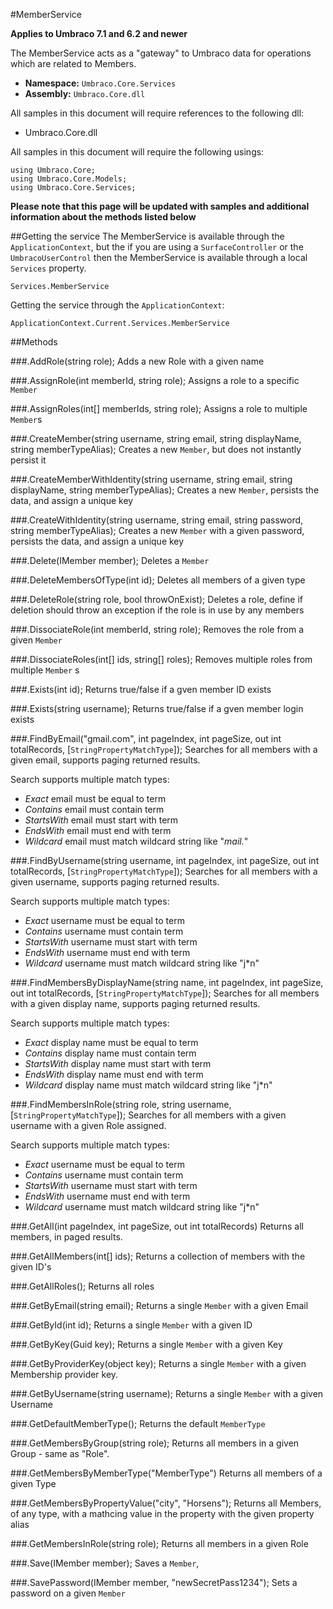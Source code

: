 #MemberService

**Applies to Umbraco 7.1 and 6.2 and newer**

The MemberService acts as a "gateway" to Umbraco data for operations which are related to Members.

 * **Namespace:** `Umbraco.Core.Services` 
 * **Assembly:** `Umbraco.Core.dll`

All samples in this document will require references to the following dll:

* Umbraco.Core.dll

All samples in this document will require the following usings:
	
	using Umbraco.Core;
	using Umbraco.Core.Models;
	using Umbraco.Core.Services;

**Please note that this page will be updated with samples and additional information about the methods listed below**

##Getting the service
The MemberService is available through the `ApplicationContext`, but the if you are using a `SurfaceController` or the `UmbracoUserControl` then the MemberService is available through a local `Services` property.

	Services.MemberService

Getting the service through the `ApplicationContext`:

	ApplicationContext.Current.Services.MemberService

##Methods

###.AddRole(string role);
Adds a new Role with a given name

###.AssignRole(int memberId, string role);
Assigns a role to a specific `Member`

###.AssignRoles(int[] memberIds, string role);
Assigns a role to multiple `Member`s

###.CreateMember(string username, string email, string displayName, string memberTypeAlias);
Creates a new `Member`, but does not instantly persist it

###.CreateMemberWithIdentity(string username, string email, string displayName, string memberTypeAlias);
Creates a new `Member`, persists the data, and assign a unique key

###.CreateWithIdentity(string username, string email, string password, string memberTypeAlias);
Creates a new `Member` with a given password, persists the data, and assign a unique key

###.Delete(IMember member);
Deletes a `Member`

###.DeleteMembersOfType(int id);
Deletes all members of a given type

###.DeleteRole(string role, bool throwOnExist);
Deletes a role, define if deletion should throw an exception if the role is in use by any members

###.DissociateRole(int memberId, string role);
Removes the role from a given `Member`

###.DissociateRoles(int[] ids, string[] roles);
Removes multiple roles from multiple `Member` s

###.Exists(int id);
Returns true/false if a gven member ID exists

###.Exists(string username);
Returns true/false if a gven member login exists

###.FindByEmail("gmail.com", int pageIndex, int pageSize, out int totalRecords, [`StringPropertyMatchType`]);
Searches for all members with a given email, supports paging returned results.

Search supports multiple match types: 

- *Exact* email must be equal to term
- *Contains* email must contain term
- *StartsWith* email must start with term
- *EndsWith* email must end with term
- *Wildcard* email must match wildcard string like "*mail.*"

###.FindByUsername(string username, int pageIndex, int pageSize, out int totalRecords, [`StringPropertyMatchType`]);
Searches for all members with a given username, supports paging returned results.

Search supports multiple match types: 

- *Exact* username must be equal to term
- *Contains* username must contain term
- *StartsWith* username must start with term
- *EndsWith* username must end with term
- *Wildcard* username must match wildcard string like "j*n"

###.FindMembersByDisplayName(string name, int pageIndex, int pageSize, out int totalRecords, [`StringPropertyMatchType`]);
Searches for all members with a given display name, supports paging returned results.

Search supports multiple match types: 

- *Exact* display name must be equal to term
- *Contains* display name must contain term
- *StartsWith* display name must start with term
- *EndsWith* display name must end with term
- *Wildcard* display name must match wildcard string like "j*n"

###.FindMembersInRole(string role, string username, [`StringPropertyMatchType`]);
Searches for all members with a given username with a given Role assigned.

Search supports multiple match types: 

- *Exact* username must be equal to term
- *Contains* username must contain term
- *StartsWith* username must start with term
- *EndsWith* username must end with term
- *Wildcard* username must match wildcard string like "j*n"


###.GetAll(int pageIndex, int pageSize, out int totalRecords)
Returns all members, in paged results.

###.GetAllMembers(int[] ids);
Returns a collection of members with the given ID's

###.GetAllRoles();
Returns all roles

###.GetByEmail(string email);
Returns a single `Member` with a given Email

###.GetById(int id);
Returns a single `Member` with a given ID

###.GetByKey(Guid key);
Returns a single `Member` with a given Key

###.GetByProviderKey(object key);
Returns a single `Member` with a given Membership provider key.

###.GetByUsername(string username);
Returns a single `Member` with a given Username

###.GetDefaultMemberType();
Returns the default `MemberType`

###.GetMembersByGroup(string role);
Returns all members in a given Group - same as "Role".

###.GetMembersByMemberType("MemberType")
Returns all members of a given Type

###.GetMembersByPropertyValue("city", "Horsens");
Returns all Members, of any type, with a mathcing value in the property with the given property alias

###.GetMembersInRole(string role);
Returns all members in a given Role

###.Save(IMember member);
Saves a `Member`,

###.SavePassword(IMember member, "newSecretPass1234");
Sets a password on a given `Member`